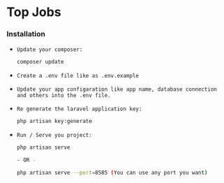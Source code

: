 # Top Jobs


### Installation

* `Update your composer:`
    ```sh 
    composer update 
    ```
    
* `Create a .env file like as .env.example`
* `Update your app configaration like app name, database connection and others into the .env file.
`
* `Re generate the laravel application key:`
    ```sh 
    php artisan key:generate
    ```
* `Run / Serve you project:`
    ```sh
    php artisan serve
    
    - OR -
    
    php artisan serve --port=8585 (You can use any port you want)
    ```